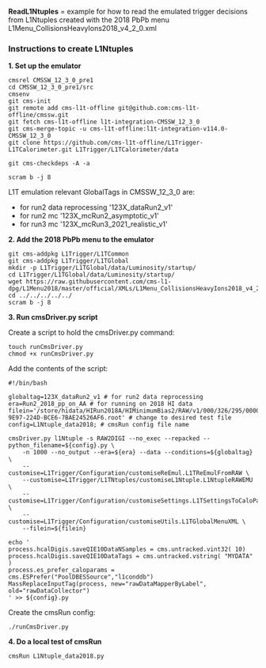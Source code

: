 **ReadL1Ntuples** = example for how to read the emulated trigger decisions from L1Ntuples created with the 2018 PbPb menu L1Menu_CollisionsHeavyIons2018_v4_2_0.xml



### Instructions to create L1Ntuples

**1. Set up the emulator**

```
cmsrel CMSSW_12_3_0_pre1
cd CMSSW_12_3_0_pre1/src
cmsenv
git cms-init
git remote add cms-l1t-offline git@github.com:cms-l1t-offline/cmssw.git
git fetch cms-l1t-offline l1t-integration-CMSSW_12_3_0
git cms-merge-topic -u cms-l1t-offline:l1t-integration-v114.0-CMSSW_12_3_0
git clone https://github.com/cms-l1t-offline/L1Trigger-L1TCalorimeter.git L1Trigger/L1TCalorimeter/data

git cms-checkdeps -A -a

scram b -j 8
```

L1T emulation relevant GlobalTags in CMSSW_12_3_0 are:

* for run2 data reprocessing '123X_dataRun2_v1'
* for run2 mc '123X_mcRun2_asymptotic_v1'
* for run3 mc '123X_mcRun3_2021_realistic_v1'

**2. Add the 2018 PbPb menu to the emulator**

```
git cms-addpkg L1Trigger/L1TCommon
git cms-addpkg L1Trigger/L1TGlobal
mkdir -p L1Trigger/L1TGlobal/data/Luminosity/startup/
cd L1Trigger/L1TGlobal/data/Luminosity/startup/
wget https://raw.githubusercontent.com/cms-l1-dpg/L1Menu2018/master/official/XMLs/L1Menu_CollisionsHeavyIons2018_v4_2_0.xml
cd ../../../../../
scram b -j 8
```

**3. Run cmsDriver.py script**

Create a script to hold the cmsDriver.py command:

```
touch runCmsDriver.py
chmod +x runCmsDriver.py
```

Add the contents of the script:

```
#!/bin/bash

globaltag=123X_dataRun2_v1 # for run2 data reprocessing
era=Run2_2018_pp_on_AA # for running on 2018 HI data
filein='/store/hidata/HIRun2018A/HIMinimumBias2/RAW/v1/000/326/295/00000/13A98415-9E97-224D-BCE6-7BAE24526AF6.root' # change to desired test file
config=L1Ntuple_data2018; # cmsRun config file name

cmsDriver.py l1Ntuple -s RAW2DIGI --no_exec --repacked --python_filename=${config}.py \
    -n 1000 --no_output --era=${era} --data --conditions=${globaltag} \
    --customise=L1Trigger/Configuration/customiseReEmul.L1TReEmulFromRAW \
    --customise=L1Trigger/L1TNtuples/customiseL1Ntuple.L1NtupleRAWEMU \
    --customise=L1Trigger/Configuration/customiseSettings.L1TSettingsToCaloParams_2018_v1_4_1 \
    --customise=L1Trigger/Configuration/customiseUtils.L1TGlobalMenuXML \
    --filein=${filein}

echo '
process.hcalDigis.saveQIE10DataNSamples = cms.untracked.vint32( 10) 
process.hcalDigis.saveQIE10DataTags = cms.untracked.vstring( "MYDATA" )
process.es_prefer_caloparams = cms.ESPrefer("PoolDBESSource","l1conddb")
MassReplaceInputTag(process, new="rawDataMapperByLabel", old="rawDataCollector")
' >> ${config}.py
```

Create the cmsRun config:

```
./runCmsDriver.py
```

**4. Do a local test of cmsRun**

```
cmsRun L1Ntuple_data2018.py
```

